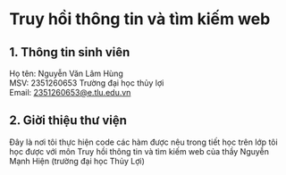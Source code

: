 # Truy hồi thông tin và tìm kiếm web
## 1. Thông tin sinh viên
Họ tên: Nguyễn Văn Lâm Hùng  
MSV: 2351260653
Trường đại học thủy lợi  
Email: 2351260653@e.tlu.edu.vn 

## 2. Giời thiệu thư viện
Đây là nơi tôi thực hiện code các hàm được nêu trong tiết học trên lớp tôi học được với môn Truy hồi thông tin và tìm kiếm web của thầy Nguyễn Mạnh Hiện (trường đại học Thủy Lợi)